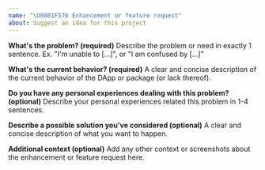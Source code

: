 ```yaml
---
name: "\U0001F576 Enhancement or feature request"
about: Suggest an idea for this project
---
```


**What's the problem? (required)**
Describe the problem or need in exactly 1 sentence. Ex. "I'm unable to [...]", or "I am confused by [...]"

**What's the current behavior? (required)**
A clear and concise description of the current behavior of the DApp or package (or lack thereof).

**Do you have any personal experiences dealing with this problem? (optional)**
Describe your personal experiences related this problem in 1-4 sentences.

**Describe a possible solution you've considered (optional)**
A clear and concise description of what you want to happen.

**Additional context (optional)**
Add any other context or screenshots about the enhancement or feature request here.

